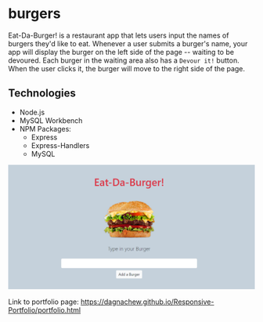# burgers
Eat-Da-Burger! is a restaurant app that lets users input the names of burgers they'd like to eat. Whenever a user submits a burger's name, your app will display the burger on the left side of the page -- waiting to be devoured. Each burger in the waiting area also has a `Devour it!` button. When the user clicks it, the burger will move to the right side of the page.

## Technologies
* Node.js
* MySQL Workbench
* NPM Packages:
    * Express
    * Express-Handlers
    * MySQL

![Eat-Da-Burger](/public/assets/images/eatdaburger.png)

Link to portfolio page: https://dagnachew.github.io/Responsive-Portfolio/portfolio.html

